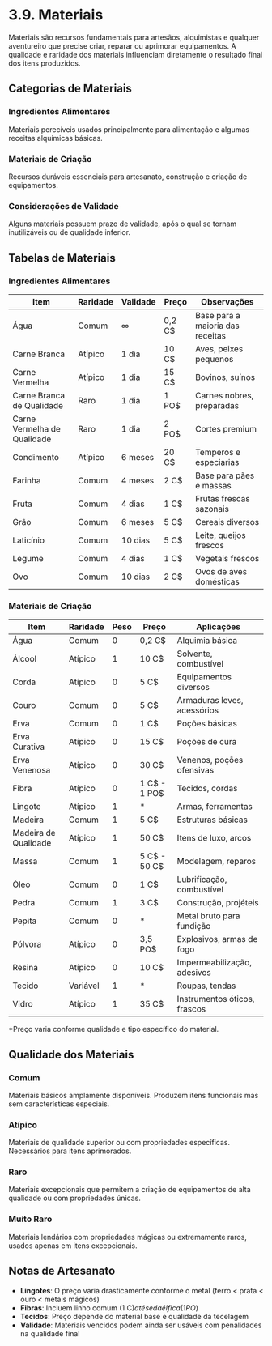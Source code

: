 # 3.9. Materiais

Materiais são recursos fundamentais para artesãos, alquimistas e qualquer aventureiro que precise criar, reparar ou aprimorar equipamentos. A qualidade e raridade dos materiais influenciam diretamente o resultado final dos itens produzidos.

## Categorias de Materiais

### Ingredientes Alimentares
Materiais perecíveis usados principalmente para alimentação e algumas receitas alquímicas básicas.

### Materiais de Criação
Recursos duráveis essenciais para artesanato, construção e criação de equipamentos.

### Considerações de Validade
Alguns materiais possuem prazo de validade, após o qual se tornam inutilizáveis ou de qualidade inferior.

## Tabelas de Materiais

### Ingredientes Alimentares

| Item | Raridade | Validade | Preço | Observações |
|------|----------|----------|-------|-------------|
| Água | Comum | ∞ | 0,2 C$ | Base para a maioria das receitas |
| Carne Branca | Atípico | 1 dia | 10 C$ | Aves, peixes pequenos |
| Carne Vermelha | Atípico | 1 dia | 15 C$ | Bovinos, suínos |
| Carne Branca de Qualidade | Raro | 1 dia | 1 PO$ | Carnes nobres, preparadas |
| Carne Vermelha de Qualidade | Raro | 1 dia | 2 PO$ | Cortes premium |
| Condimento | Atípico | 6 meses | 20 C$ | Temperos e especiarias |
| Farinha | Comum | 4 meses | 2 C$ | Base para pães e massas |
| Fruta | Comum | 4 dias | 1 C$ | Frutas frescas sazonais |
| Grão | Comum | 6 meses | 5 C$ | Cereais diversos |
| Laticínio | Comum | 10 dias | 5 C$ | Leite, queijos frescos |
| Legume | Comum | 4 dias | 1 C$ | Vegetais frescos |
| Ovo | Comum | 10 dias | 2 C$ | Ovos de aves domésticas |

### Materiais de Criação

| Item | Raridade | Peso | Preço | Aplicações |
|------|----------|------|-------|------------|
| Água | Comum | 0 | 0,2 C$ | Alquimia básica |
| Álcool | Atípico | 1 | 10 C$ | Solvente, combustível |
| Corda | Atípico | 0 | 5 C$ | Equipamentos diversos |
| Couro | Comum | 0 | 5 C$ | Armaduras leves, acessórios |
| Erva | Comum | 0 | 1 C$ | Poções básicas |
| Erva Curativa | Atípico | 0 | 15 C$ | Poções de cura |
| Erva Venenosa | Atípico | 0 | 30 C$ | Venenos, poções ofensivas |
| Fibra | Atípico | 0 | 1 C$ - 1 PO$ | Tecidos, cordas |
| Lingote | Atípico | 1 | * | Armas, ferramentas |
| Madeira | Comum | 1 | 5 C$ | Estruturas básicas |
| Madeira de Qualidade | Atípico | 1 | 50 C$ | Itens de luxo, arcos |
| Massa | Comum | 1 | 5 C$ - 50 C$ | Modelagem, reparos |
| Óleo | Comum | 0 | 1 C$ | Lubrificação, combustível |
| Pedra | Comum | 1 | 3 C$ | Construção, projéteis |
| Pepita | Comum | 0 | * | Metal bruto para fundição |
| Pólvora | Atípico | 0 | 3,5 PO$ | Explosivos, armas de fogo |
| Resina | Atípico | 0 | 10 C$ | Impermeabilização, adesivos |
| Tecido | Variável | 1 | * | Roupas, tendas |
| Vidro | Atípico | 1 | 35 C$ | Instrumentos óticos, frascos |

*Preço varia conforme qualidade e tipo específico do material.

## Qualidade dos Materiais

### Comum
Materiais básicos amplamente disponíveis. Produzem itens funcionais mas sem características especiais.

### Atípico  
Materiais de qualidade superior ou com propriedades específicas. Necessários para itens aprimorados.

### Raro
Materiais excepcionais que permitem a criação de equipamentos de alta qualidade ou com propriedades únicas.

### Muito Raro
Materiais lendários com propriedades mágicas ou extremamente raros, usados apenas em itens excepcionais.

## Notas de Artesanato

- **Lingotes**: O preço varia drasticamente conforme o metal (ferro < prata < ouro < metais mágicos)
- **Fibras**: Incluem linho comum (1 C$) até seda élfica (1 PO$)
- **Tecidos**: Preço depende do material base e qualidade da tecelagem
- **Validade**: Materiais vencidos podem ainda ser usáveis com penalidades na qualidade final